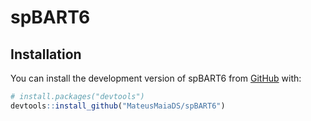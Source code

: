 # spBART6


## Installation

You can install the development version of spBART6 from [GitHub](https://github.com/) with:

``` r
# install.packages("devtools")
devtools::install_github("MateusMaiaDS/spBART6")
```
